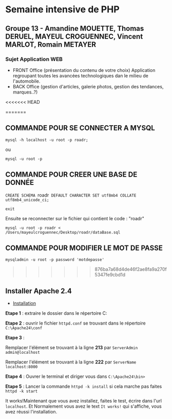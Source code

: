 # Semaine intensive de PHP
## Groupe 13 - Amandine MOUETTE, Thomas DERUEL, MAYEUL CROGUENNEC, Vincent MARLOT, Romain METAYER
### Sujet Application WEB
* FRONT Office (présentation du contenu de votre choix)
 Application regroupant toutes les avancées technologiques dan le milieu de l'automobile.
* BACK Office (gestion d'articles, galerie photos, gestion des tendances, marques..?)

<<<<<<< HEAD

=======
## COMMANDE POUR SE CONNECTER A MYSQL
`mysql -h localhost -u root -p roadr;`

ou

`mysql -u root -p`

## COMMANDE POUR CREER UNE BASE DE DONNÉE
`CREATE SCHEMA `roadr` DEFAULT CHARACTER SET utf8mb4 COLLATE utf8mb4_unicode_ci;`

`exit`

Ensuite se reconnecter sur le fichier qui contient le code : "roadr"

`mysql -u root -p roadr < /Users/mayeulcroguennec/Desktop/roadr/dataBase.sql`

## COMMANDE POUR MODIFIER LE MOT DE PASSE
`mysqladmin -u root -p password 'motdepasse'`
>>>>>>> 876ba7a68d4de46f2ae8fa9a270f5347fe9cbd1d

## Installer Apache 2.4

* [Installation](https://httpd.apache.org/download.cgi#apache24)

**Etape 1** : extraire le dossier dans le répertoire C:

**Etape 2** : ouvrir le fichier `httpd.conf` se trouvant dans le répertoire `C:\Apache24\conf`

**Etape 3** :

Remplacer l'élément se trouvant à la ligne **213** par `ServerAdmin admin@localhost`

Remplacer l'élément se trouvant à la ligne **222** par `ServerName localhost:8000`

**Etape 4** : Ouvrer le terminal et diriger vous dans `C:\Apache24\bin>`

**Etape 5** : Lancer la commande `httpd -k install` si cela marche pas faites `httpd -k start`

It works!Maintenant que vous avez installez, faites le test, écrire dans l'url `localhost`. Et Normalement vous avez le text `It works!` qui s'affiche, vous avez réussi l'installation.
